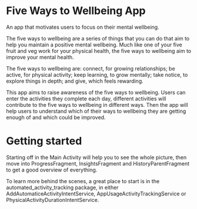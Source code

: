 # Five Ways to Wellbeing App
An app that motivates users to focus on their mental wellbeing. 

The five ways to wellbeing are a series of things that you can do that aim to help you maintain a positive mental wellbeing. Much like one of your five fruit and veg work for your physical health, the five ways to wellbeing aim to improve your mental health.

The five ways to wellbeing are: connect, for growing relationships; be active, for physical activity; keep learning, to grow mentally; take notice, to explore things in depth; and give, which feels rewarding.

This app aims to raise awareness of the five ways to wellbeing. Users can enter the activities they complete each day, different activities will contribute to the five ways to wellbeing in different ways. Then the app will help users to understand which of their ways to wellbeing they are getting enough of and which could be improved.

# Getting started
Starting off in the Main Activity will help you to see the whole picture, then move into ProgressFragment, InsightsFragment and HistoryParentFragment to get a good overview of everything.

To learn more behind the scenes, a great place to start is in the automated_activity_tracking package, in either AddAutomaticeActivityIntentService, AppUsageActivityTrackingService or PhysicalActivityDurationIntentService.
